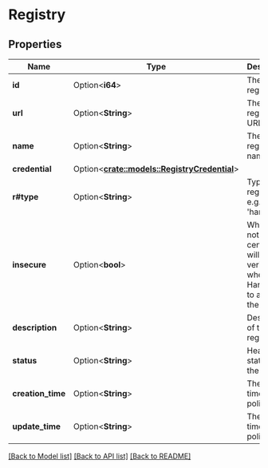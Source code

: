 # Registry

## Properties

Name | Type | Description | Notes
------------ | ------------- | ------------- | -------------
**id** | Option<**i64**> | The registry ID. | [optional]
**url** | Option<**String**> | The registry URL string. | [optional]
**name** | Option<**String**> | The registry name. | [optional]
**credential** | Option<[**crate::models::RegistryCredential**](RegistryCredential.md)> |  | [optional]
**r#type** | Option<**String**> | Type of the registry, e.g. 'harbor'. | [optional]
**insecure** | Option<**bool**> | Whether or not the certificate will be verified when Harbor tries to access the server. | [optional]
**description** | Option<**String**> | Description of the registry. | [optional]
**status** | Option<**String**> | Health status of the registry. | [optional]
**creation_time** | Option<**String**> | The create time of the policy. | [optional]
**update_time** | Option<**String**> | The update time of the policy. | [optional]

[[Back to Model list]](../README.md#documentation-for-models) [[Back to API list]](../README.md#documentation-for-api-endpoints) [[Back to README]](../README.md)


